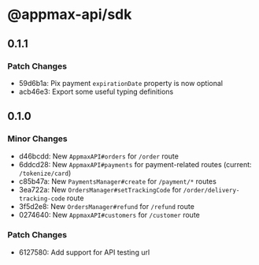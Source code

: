 # @appmax-api/sdk

## 0.1.1

### Patch Changes

- 59d6b1a: Pix payment `expirationDate` property is now optional
- acb46e3: Export some useful typing definitions

## 0.1.0

### Minor Changes

- d46bcdd: New `AppmaxAPI#orders` for `/order` route
- 6ddcd28: New `AppmaxAPI#payments` for payment-related routes (current: `/tokenize/card`)
- c85b47a: New `PaymentsManager#create` for `/payment/*` routes
- 3ea722a: New `OrdersManager#setTrackingCode` for `/order/delivery-tracking-code` route
- 3f5d2e8: New `OrdersManager#refund` for `/refund` route
- 0274640: New `AppmaxAPI#customers` for `/customer` route

### Patch Changes

- 6127580: Add support for API testing url
